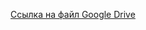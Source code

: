 [Ссылка на файл Google Drive](https://drive.google.com/file/d/109SBrTfoQ9VbXVseHScwbCiQZ9YW247K/view?usp=drive_link)
